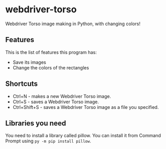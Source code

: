# webdriver-torso
Webdriver Torso image making in Python, with changing colors!
## Features
This is the list of features this program has:
* Save its images
* Change the colors of the rectangles
## Shortcuts
* Ctrl+N - makes a new Webdriver Torso image.
* Ctrl+S - saves a Webdriver Torso image.
* Ctrl+Shift+S - saves a Webdriver Torso image as a file you specified.
## Libraries you need
You need to install a library called pillow. You can install it from Command Prompt using ```py -m pip install pillow```.
